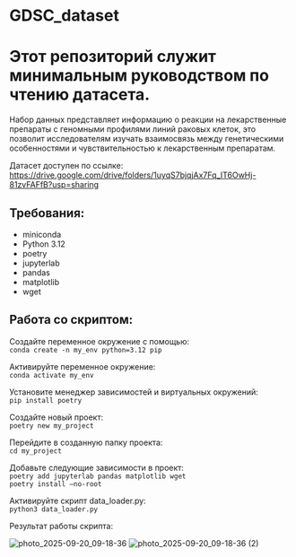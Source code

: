 # GDSC_dataset
# Этот репозиторий служит минимальным руководством по чтению датасета.  
Набор данных представляет информацию о реакции на лекарственные препараты с геномными профилями линий раковых клеток, это позволит исследователям изучать взаимосвязь между генетическими особенностями и чувствительностью к лекарственным препаратам.

Датасет доступен по ссылке: https://drive.google.com/drive/folders/1uyqS7bjqjAx7Fq_IT6OwHj-81zvFAFfB?usp=sharing 

## Требования:
- miniconda
- Python 3.12
- poetry
- jupyterlab
- pandas 
- matplotlib 
- wget

## Работа со скриптом:
Создайте переменное окружение с помощью:  
```conda create -n my_env python=3.12 pip```

Активируйте переменное окружение:  
```conda activate my_env```

Установите менеджер зависимостей и виртуальных окружений:  
```pip install poetry```

Создайте новый проект:  
```poetry new my_project```

Перейдите в созданную папку проекта:  
```cd my_project```

Добавьте следующие зависимости в проект:  
```poetry add jupyterlab pandas matplotlib wget```  
```poetry install —no-root```   

Активируйте скрипт data_loader.py:   
```python3 data_loader.py```


Результат работы скрипта:

![photo_2025-09-20_09-18-36](https://github.com/user-attachments/assets/34a67b1c-ff51-4bc3-bc4e-b74fa711be1b)
![photo_2025-09-20_09-18-36 (2)](https://github.com/user-attachments/assets/47539ec9-cb47-48e9-814a-4cff94bb7d82)

